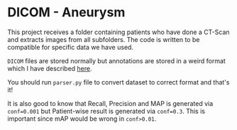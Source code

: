 # DICOM - Aneurysm

This project receives a folder containing patients who have done a CT-Scan and extracts images from all subfolders. The code is written to be compatible for specific data we have used.

`DICOM` files are stored normally but annotations are stored in a weird format which I have described [here](https://github.com/pydicom/pydicom/discussions/1653).

You should run `parser.py` file to convert dataset to correct format and that's it!

It is also good to know that Recall, Precision and MAP is generated via `conf=0.001` but Patient-wise result is generated via `conf=0.3`. This is important since mAP would be wrong in `conf>0.01`.
